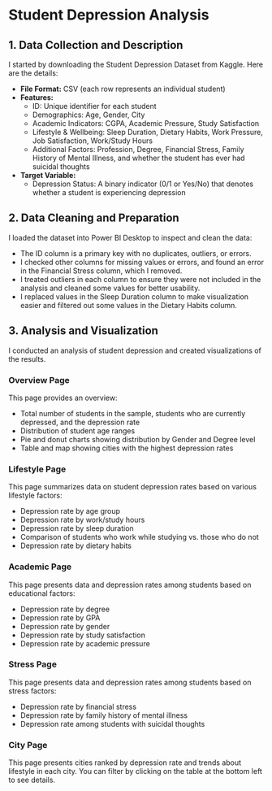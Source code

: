 # Student Depression Analysis

## 1. Data Collection and Description

I started by downloading the Student Depression Dataset from Kaggle. Here are the details:

- **File Format:** CSV (each row represents an individual student)
- **Features:**
  - ID: Unique identifier for each student
  - Demographics: Age, Gender, City
  - Academic Indicators: CGPA, Academic Pressure, Study Satisfaction
  - Lifestyle & Wellbeing: Sleep Duration, Dietary Habits, Work Pressure, Job Satisfaction, Work/Study Hours
  - Additional Factors: Profession, Degree, Financial Stress, Family History of Mental Illness, and whether the student has ever had suicidal thoughts
- **Target Variable:**
  - Depression Status: A binary indicator (0/1 or Yes/No) that denotes whether a student is experiencing depression

## 2. Data Cleaning and Preparation

I loaded the dataset into Power BI Desktop to inspect and clean the data:

- The ID column is a primary key with no duplicates, outliers, or errors.
- I checked other columns for missing values or errors, and found an error in the Financial Stress column, which I removed.
- I treated outliers in each column to ensure they were not included in the analysis and cleaned some values for better usability.
- I replaced values in the Sleep Duration column to make visualization easier and filtered out some values in the Dietary Habits column.

## 3. Analysis and Visualization

I conducted an analysis of student depression and created visualizations of the results.

### Overview Page

This page provides an overview:

- Total number of students in the sample, students who are currently depressed, and the depression rate
- Distribution of student age ranges
- Pie and donut charts showing distribution by Gender and Degree level
- Table and map showing cities with the highest depression rates

### Lifestyle Page

This page summarizes data on student depression rates based on various lifestyle factors:

- Depression rate by age group
- Depression rate by work/study hours
- Depression rate by sleep duration
- Comparison of students who work while studying vs. those who do not
- Depression rate by dietary habits

### Academic Page

This page presents data and depression rates among students based on educational factors:

- Depression rate by degree
- Depression rate by GPA
- Depression rate by gender
- Depression rate by study satisfaction
- Depression rate by academic pressure

### Stress Page

This page presents data and depression rates among students based on stress factors:

- Depression rate by financial stress
- Depression rate by family history of mental illness
- Depression rate among students with suicidal thoughts

### City Page

This page presents cities ranked by depression rate and trends about lifestyle in each city. You can filter by clicking on the table at the bottom left to see details.
